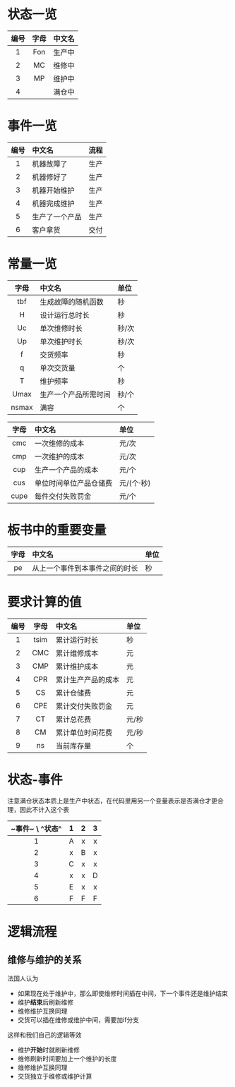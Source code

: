 # 状态一览

| 编号  | 字母  | 中文名 |
| :---: | :---: | :----- |
|   1   |  Fon  | 生产中 |
|   2   |  MC   | 维修中 |
|   3   |  MP   | 维护中 |
|   4   |       | 满仓中 |


# 事件一览

| 编号  | 中文名         | 流程  |
| :---: | :------------- | :---: |
|   1   | 机器故障了     | 生产  |
|   2   | 机器修好了     | 生产  |
|   3   | 机器开始维护   | 生产  |
|   4   | 机器完成维护   | 生产  |
|   5   | 生产了一个产品 | 生产  |
|   6   | 客户拿货       | 交付  |

# 常量一览

| 字母  | 中文名               | 单位  |
| :---: | :------------------- | :---- |
|  tbf  | 生成故障的随机函数   | 秒    |
|   H   | 设计运行总时长       | 秒    |
|  Uc   | 单次维修时长         | 秒/次 |
|  Up   | 单次维护时长         | 秒/次 |
|   f   | 交货频率             | 秒    |
|   q   | 单次交货量           | 个    |
|   T   | 维护频率             | 秒    |
| Umax  | 生产一个产品所需时间 | 秒/个 |
| nsmax | 满容                 | 个    |

| 字母  | 中文名                 | 单位       |
| :---: | :--------------------- | :--------- |
|  cmc  | 一次维修的成本         | 元/次      |
|  cmp  | 一次维护的成本         | 元/次      |
|  cup  | 生产一个产品的成本     | 元/个      |
|  cus  | 单位时间单位产品仓储费 | 元/(个·秒) |
| cupe  | 每件交付失败罚金       | 元/个      |

# 板书中的重要变量

| 字母  | 中文名                         | 单位 |
| :---: | :----------------------------- | :--- |
|  pe   | 从上一个事件到本事件之间的时长 | 秒   |

# 要求计算的值

| 编号  | 字母  | 中文名             | 单位  |
| :---: | :---: | :----------------- | :---- |
|   1   | tsim  | 累计运行时长       | 秒    |
|   2   |  CMC  | 累计维修成本       | 元    |
|   3   |  CMP  | 累计维护成本       | 元    |
|   4   |  CPR  | 累计生产产品的成本 | 元    |
|   5   |  CS   | 累计仓储费         | 元    |
|   6   |  CPE  | 累计交付失败罚金   | 元    |
|   7   |  CT   | 累计总花费         | 元/秒 |
|   8   |  CM   | 累计单位时间花费   | 元/秒 |
|   9   |  ns   | 当前库存量         | 个    |


# 状态-事件

注意满仓状态本质上是生产中状态，在代码里用另一个变量表示是否满仓才更合理，因此不计入这个表

| ~事件~ \ ^状态^ |   1   |   2   |   3   |
| :-------------: | :---: | :---: | :---: |
|        1        |   A   |   x   |   x   |
|        2        |   x   |   B   |   x   |
|        3        |   C   |   x   |   x   |
|        4        |   x   |   x   |   D   |
|        5        |   E   |   x   |   x   |
|        6        |   F   |   F   |   F   |

# 逻辑流程
## 维修与维护的关系

法国人认为

- 如果现在处于维护中，那么即使维修时间插在中间，下一个事件还是维护结束
- 维护**结束**后刷新维修
- 维修维护互换同理
- 交货可以插在维修或维护中间，需要加if分支

这样和我们自己的逻辑等效

- 维护**开始**时就刷新维修
- 维修刷新时间要加上一个维护的长度
- 维修维护互换同理
- 交货独立于维修或维护计算